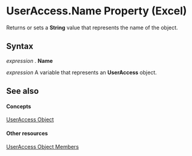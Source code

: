 
# UserAccess.Name Property (Excel)

Returns or sets a  **String** value that represents the name of the object.


## Syntax

 _expression_ . **Name**

 _expression_ A variable that represents an **UserAccess** object.


## See also


#### Concepts


[UserAccess Object](44df1865-a5f9-e1b7-b724-41d375e9ea44.md)
#### Other resources


[UserAccess Object Members](ec6aac85-4cf3-e387-f7a5-32c51fae4553.md)
